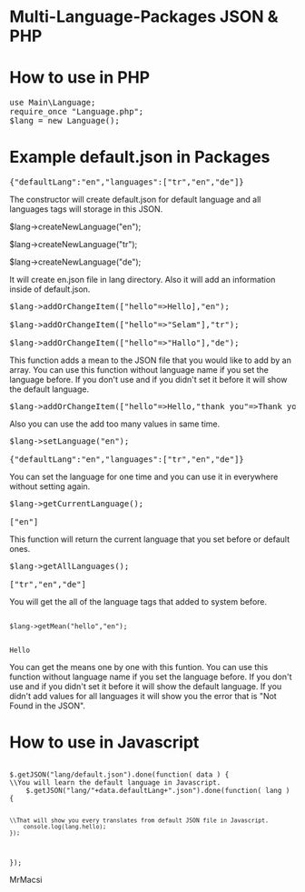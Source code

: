 # Multi-Language-Packages JSON & PHP
# How to use in PHP
<pre>
use Main\Language;
require_once "Language.php";
$lang = new Language();</pre>

# Example default.json in Packages
<pre>{"defaultLang":"en","languages":["tr","en","de"]}</pre>

The constructor will create default.json for default language and all languages tags will storage in this JSON.

$lang->createNewLanguage("en");

$lang->createNewLanguage("tr");

$lang->createNewLanguage("de");

It will create en.json file in lang directory. Also it will add an information inside of default.json.
<pre>
$lang->addOrChangeItem(["hello"=>Hello],"en");

$lang->addOrChangeItem(["hello"=>"Selam"],"tr");

$lang->addOrChangeItem(["hello"=>"Hallo"],"de");
</pre>
This function adds a mean to the JSON file that you would like to add by an array.
You can use this function without language name if you set the language before. If you don't use and if you didn't set it before it will show the default language.
<pre>
$lang->addOrChangeItem(["hello"=>Hello,"thank_you"=>Thank you,"good_bye"=>Good Bye],"en");
</pre>
Also you can use the add too many values in same time.
<pre>
$lang->setLanguage("en");

{"defaultLang":"en","languages":["tr","en","de"]}
</pre>

You can set the language for one time and you can use it in everywhere without setting again.

<pre>
$lang->getCurrentLanguage();

["en"]
</pre>
This function will return the current language that you set before or default ones.

<pre>
$lang->getAllLanguages();

["tr","en","de"]
</pre>

You will get the all of the language tags that added to system before.

<code>
$lang->getMean("hello","en");

Hello
</code>

You can get the means one by one with this funtion.
You can use this function without language name if you set the language before. If you don't use and if you didn't set it before it will show the default language.
If you didn't add values for all languages it will show you the error that is "Not Found in the JSON".


# How to use in Javascript
<code>
$.getJSON("lang/default.json").done(function( data ) {
\\You will learn the default language in Javascript.
	$.getJSON("lang/"+data.defaultLang+".json").done(function( lang ) {
	
	\\That will show you every translates from default JSON file in Javascript.
		console.log(lang.hello);
	});
});
</code>

MrMacsi
